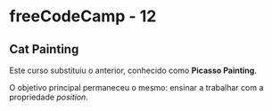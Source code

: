 # freeCodeCamp - 12

## Cat Painting

Este curso substituiu o anterior, conhecido como **Picasso Painting**.

O objetivo principal permaneceu o mesmo: ensinar a trabalhar com a propriedade *position*.